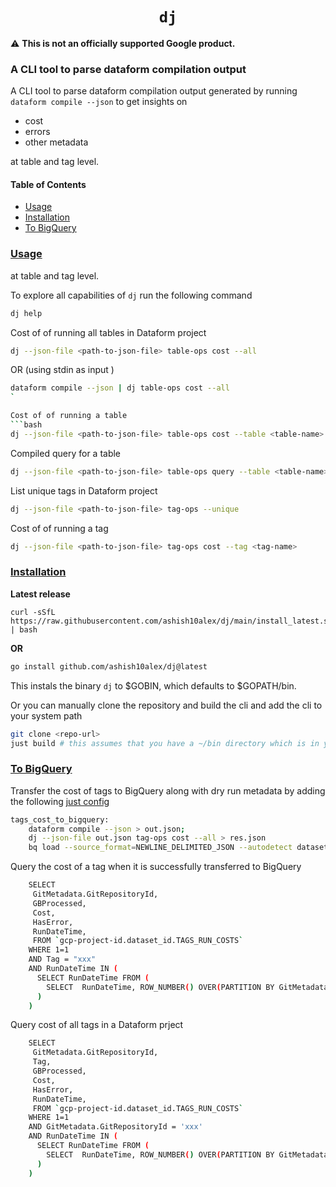 <h1 align=center><code>dj</code></h1>

⚠️ **This is not an officially supported Google product.**

### A CLI tool to parse dataform compilation output

A CLI tool to parse dataform compilation output generated by running <code>dataform compile --json</code> to get insights on
* cost
* errors
* other metadata

at table and tag level.

#### Table of Contents
- [Usage](#usage)
- [Installation](#installation)
- [To BigQuery](#to-bigquery)



### [Usage](#usage)


at table and tag level.

To explore all capabilities of `dj` run the following command

```bash
dj help
```

Cost of of running all tables in Dataform project

```bash
dj --json-file <path-to-json-file> table-ops cost --all
```
OR (using stdin as input )

```bash
dataform compile --json | dj table-ops cost --all
`

Cost of of running a table
```bash
dj --json-file <path-to-json-file> table-ops cost --table <table-name>
```

Compiled query for a table

```bash
dj --json-file <path-to-json-file> table-ops query --table <table-name>
```

List unique tags in Dataform project
```bash
dj --json-file <path-to-json-file> tag-ops --unique
```

Cost of of running a tag
```bash
dj --json-file <path-to-json-file> tag-ops cost --tag <tag-name>
```

### [Installation](#installation)

**Latest release**

```
curl -sSfL https://raw.githubusercontent.com/ashish10alex/dj/main/install_latest.sh | bash
```
**OR**

```bash
go install github.com/ashish10alex/dj@latest
```
This instals the binary `dj` to $GOBIN, which defaults to $GOPATH/bin.

Or you can manually clone the repository and build the cli and add the cli to your system path

```bash
git clone <repo-url>
just build # this assumes that you have a ~/bin directory which is in your PATH and just cli is installed
```

### [To BigQuery](#to-bigquery)

Transfer the cost of tags to BigQuery along with dry run metadata by adding the following [just config](https://github.com/casey/just)

```bash
tags_cost_to_bigquery:
    dataform compile --json > out.json;
    dj --json-file out.json tag-ops cost --all > res.json
    bq load --source_format=NEWLINE_DELIMITED_JSON --autodetect dataset_id.TAGS_RUN_COSTS res.json
```

Query the cost of a tag when it is successfully transferred to BigQuery

```bash
    SELECT
     GitMetadata.GitRepositoryId,
     GBProcessed,
     Cost,
     HasError,
     RunDateTime,
     FROM `gcp-project-id.dataset_id.TAGS_RUN_COSTS`
    WHERE 1=1
    AND Tag = "xxx"
    AND RunDateTime IN (
      SELECT RunDateTime FROM (
        SELECT  RunDateTime, ROW_NUMBER() OVER(PARTITION BY GitMetadata.GitRepositoryId ORDER BY RunDateTime DESC ) RN FROM `gcp-project-id.dataset_id.TAGS_RUN_COSTS` QUALIFY RN = 1
      )
    )
```

Query cost of all tags in a Dataform prject

```bash
    SELECT
     GitMetadata.GitRepositoryId,
     Tag,
     GBProcessed,
     Cost,
     HasError,
     RunDateTime,
     FROM `gcp-project-id.dataset_id.TAGS_RUN_COSTS`
    WHERE 1=1
    AND GitMetadata.GitRepositoryId = 'xxx'
    AND RunDateTime IN (
      SELECT RunDateTime FROM (
        SELECT  RunDateTime, ROW_NUMBER() OVER(PARTITION BY GitMetadata.GitRepositoryId ORDER BY RunDateTime DESC ) RN FROM `gcp-project-id.dataset_id.TAGS_RUN_COSTS` QUALIFY RN = 1
      )
    )
```
